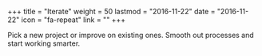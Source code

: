 +++
title = "Iterate"
weight = 50
lastmod = "2016-11-22"
date = "2016-11-22"
icon = "fa-repeat"
link = ""
+++

Pick a new project or improve on existing ones. Smooth out processes and start working smarter.

